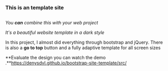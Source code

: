 ### This is an  template site  <h2>
        
_You **can** combine this with your web project_

*It's a beautiful website template in a dark style*

In this project, I almost did everything through bootstrap and jQuery.
There is also a **go to top** button and a fully adaptive template for all screen sizes 

**Evaluate the design you can watch the demo .**https://denysdvl.github.io/bootstrap-site-template/src/
